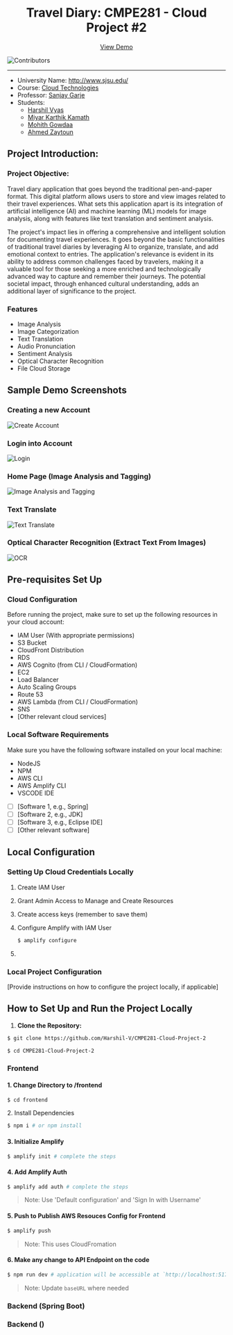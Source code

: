 <div align="center">
 
  <h1 align="center">Travel Diary: CMPE281 -  Cloud Project #2 </h1>

  <p align="center">
    <a href="http://travel.karthikkamath.com/">View Demo</a>
  </p>
</div>


![Contributors](https://img.shields.io/github/contributors/Harshil-V/CMPE281-Cloud-Project-2?color=dark-green) 

---

*	University Name: http://www.sjsu.edu/ 
*	Course: [Cloud Technologies](https://catalog.sjsu.edu/preview_course_nopop.php?catoid=13&coid=116077)
*	Professor: [Sanjay Garje](https://www.linkedin.com/in/sanjaygarje/)
*	Students: 
    - [Harshil Vyas](https://www.linkedin.com/in/harshil-vyas/)
    - [Miyar Karthik Kamath]()
    - [Mohith Gowdaa]()
    - [Ahmed Zaytoun]()
    

## Project Introduction:
### Project Objective:

Travel diary application that goes beyond the traditional pen-and-paper format. This digital platform allows users to store and view images related to their travel experiences. What sets this application apart is its integration of artificial  intelligence (AI) and machine learning (ML) models for image analysis, along with features like text translation and sentiment analysis.

The project's impact lies in offering a comprehensive and intelligent solution for documenting travel experiences. It goes beyond the basic functionalities of traditional travel diaries by leveraging AI to organize, translate, and add emotional context to entries. The application's relevance is evident in its ability to address common challenges faced by travelers, making it a valuable tool for those seeking a more enriched and technologically advanced way to capture and remember their journeys. The potential societal impact, through enhanced cultural understanding, adds an additional layer of significance to the project.


### Features
- Image Analysis
- Image Categorization
- Text Translation
- Audio Pronunciation
- Sentiment Analysis
- Optical Character Recognition
- File Cloud Storage

## Sample Demo Screenshots

### Creating a new Account
![Create Account](screenshots/Signup.png)

### Login into Account
![Login](screenshots/Login.png)

### Home Page (Image Analysis and Tagging)
![Image Analysis and Tagging](screenshots/HomePage.png)

### Text Translate
![Text Translate](screenshots/Translate.png)

### Optical Character Recognition (Extract Text From Images)
![OCR](screenshots/OCR.png)

## Pre-requisites Set Up

### Cloud Configuration
Before running the project, make sure to set up the following resources in your cloud account:

- IAM User (With appropriate permissions)
- S3 Bucket
- CloudFront Distribution
- RDS
- AWS Cognito (from CLI / CloudFormation)
- EC2
- Load Balancer
- Auto Scaling Groups
- Route 53
- AWS Lambda (from CLI / CloudFormation) 
- SNS
- [Other relevant cloud services]

### Local Software Requirements
Make sure you have the following software installed on your local machine:

- NodeJS
- NPM 
- AWS CLI
- AWS Amplify CLI
- VSCODE IDE 


- [ ] [Software 1, e.g., Spring]
- [ ] [Software 2, e.g., JDK]
- [ ] [Software 3, e.g., Eclipse IDE]
- [ ] [Other relevant software]

## Local Configuration

### Setting Up Cloud Credentials Locally
1. Create IAM User 
2. Grant Admin Access to Manage and Create Resources
3. Create access keys (remember to save them)
4. Configure Amplify with IAM User 

    ```bash
    $ amplify configure
    ```
5. 


### Local Project Configuration
[Provide instructions on how to configure the project locally, if applicable]

## How to Set Up and Run the Project Locally

1. **Clone the Repository:**

```bash
$ git clone https://github.com/Harshil-V/CMPE281-Cloud-Project-2

$ cd CMPE281-Cloud-Project-2
```

### Frontend
<h4>1. Change Directory to /frontend</h4>

```bash
$ cd frontend
```

<h34>2. Install Dependencies</h34> 

```bash
$ npm i # or npm install
```

<h4>3. Initialize Amplify</h4>

```bash
$ amplify init # complete the steps
```

<h4>4. Add Amplify Auth</h4>

```bash
$ amplify add auth # complete the steps
```
> Note: Use 'Default configuration' and 'Sign In with Username'

<h4>5. Push to Publish AWS Resouces Config for Frontend</h4>

```bash
$ amplify push 
```
> Note: This uses CloudFromation

<h4>6. Make any change to API Endpoint on the code</h4>

```bash
$ npm run dev # application will be accessible at `http://localhost:5173/``
```
> Note: Update `baseURL` where needed


### Backend (Spring Boot) 

### Backend ()
